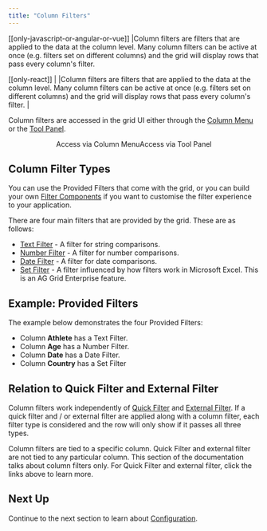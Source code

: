 ```yaml
---
title: "Column Filters"
---
```


[[only-javascript-or-angular-or-vue]]
|Column filters are filters that are applied to the data at the column level. Many column filters can be active at once (e.g. filters set on different columns) and the grid will display rows that pass every column's filter.

[[only-react]]
|<video-section id="pebXUHUdlos" title="React Column Filters" header="true">
|Column filters are filters that are applied to the data at the column level. Many column filters can be active at once (e.g. filters set on different columns) and the grid will display rows that pass every column's filter.
|</video-section>

Column filters are accessed in the grid UI either through the [Column Menu](/column-menu/) or the [Tool Panel](/tool-panel/).

<div style="display: flex; justify-content: center;">
    <image-caption src="filtering/resources/open-column.gif" alt="Open Column" width="25rem" constrained="true">
        Access via Column Menu
    </image-caption>
    <image-caption src="filtering/resources/open-tool-panel.gif" alt="Open Tool Panel" width="25rem" constrained="true">
        Access via Tool Panel
    </image-caption>
</div>

## Column Filter Types

You can use the Provided Filters that come with the grid, or you can build your own [Filter Components](/component-filter/) if you want to customise the filter experience to your application.

There are four main filters that are provided by the grid. These are as follows:
- [Text Filter](/filter-text/) - A filter for string comparisons.
- [Number Filter](/filter-number/) - A filter for number comparisons.
- [Date Filter](/filter-date/) - A filter for date comparisons.
- [Set Filter](/filter-set/) <enterprise-icon></enterprise-icon> - A filter influenced by how filters work in Microsoft Excel. This is an AG Grid Enterprise feature.

## Example: Provided Filters

The example below demonstrates the four Provided Filters:

- Column **Athlete** has a Text Filter.
- Column **Age** has a Number Filter.
- Column **Date** has a Date Filter.
- Column **Country** has a Set Filter

<grid-example title='Provided Filters' name='provided-filters' type='generated' options='{ "enterprise": true, "exampleHeight": 560, "modules": ["clientside", "setfilter"] }'></grid-example>

## Relation to Quick Filter and External Filter

Column filters work independently of [Quick Filter](/filter-quick/) and [External Filter](/filter-external/). If a quick filter and / or external filter are applied along with a column filter, each filter type is considered and the row will only show if it passes all three types.

Column filters are tied to a specific column. Quick Filter and external filter are not tied to any particular column. This section of the documentation talks about column filters only. For Quick Filter and external filter, click the links above to learn more.

## Next Up

Continue to the next section to learn about [Configuration](/filter-column/).
